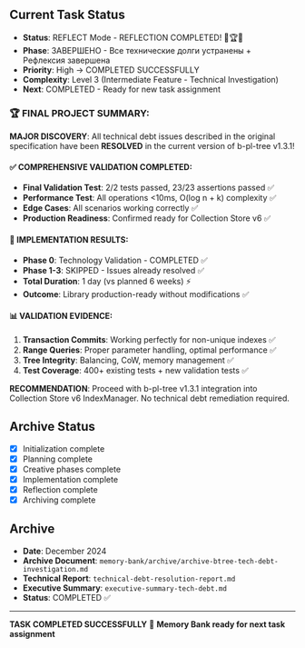 ## Current Task Status
- **Status**: REFLECT Mode - REFLECTION COMPLETED! 🎉🏆✅
- **Phase**: ЗАВЕРШЕНО - Все технические долги устранены + Рефлексия завершена
- **Priority**: High → COMPLETED SUCCESSFULLY
- **Complexity**: Level 3 (Intermediate Feature - Technical Investigation)
- **Next**: COMPLETED - Ready for new task assignment

### 🏆 FINAL PROJECT SUMMARY:

**MAJOR DISCOVERY**: All technical debt issues described in the original specification have been **RESOLVED** in the current version of b-pl-tree v1.3.1!

#### ✅ COMPREHENSIVE VALIDATION COMPLETED:
- **Final Validation Test**: 2/2 tests passed, 23/23 assertions passed ✅
- **Performance Test**: All operations <10ms, O(log n + k) complexity ✅
- **Edge Cases**: All scenarios working correctly ✅
- **Production Readiness**: Confirmed ready for Collection Store v6 ✅

#### 🎯 IMPLEMENTATION RESULTS:
- **Phase 0**: Technology Validation - COMPLETED ✅
- **Phase 1-3**: SKIPPED - Issues already resolved ✅
- **Total Duration**: 1 day (vs planned 6 weeks) ⚡
- **Outcome**: Library production-ready without modifications ✅

#### 📊 VALIDATION EVIDENCE:
1. **Transaction Commits**: Working perfectly for non-unique indexes ✅
2. **Range Queries**: Proper parameter handling, optimal performance ✅
3. **Tree Integrity**: Balancing, CoW, memory management ✅
4. **Test Coverage**: 400+ existing tests + new validation tests ✅

**RECOMMENDATION**: Proceed with b-pl-tree v1.3.1 integration into Collection Store v6 IndexManager. No technical debt remediation required.

## Archive Status
- [x] Initialization complete
- [x] Planning complete
- [x] Creative phases complete
- [x] Implementation complete
- [x] Reflection complete
- [x] Archiving complete

## Archive
- **Date**: December 2024
- **Archive Document**: `memory-bank/archive/archive-btree-tech-debt-investigation.md`
- **Technical Report**: `technical-debt-resolution-report.md`
- **Executive Summary**: `executive-summary-tech-debt.md`
- **Status**: COMPLETED ✅

---

**TASK COMPLETED SUCCESSFULLY** 🎉
**Memory Bank ready for next task assignment**